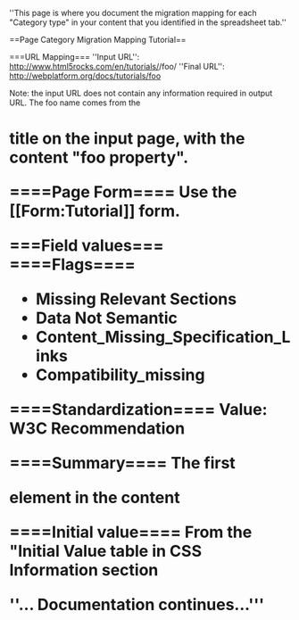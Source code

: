 ''This page is where you document the migration mapping for each "Category type" in your content that you identified in the spreadsheet tab.''

==Page Category Migration Mapping Tutorial==

===URL Mapping===
''Input URL'':  http://www.html5rocks.com/en/tutorials/<category>/foo/
''Final URL'': http://webplatform.org/docs/tutorials/foo

Note: the input URL does not contain any information required in output URL. The foo name comes from the <nowiki><h1> </nowiki>title on the input page, with the content "foo property".

====Page Form====
Use the [[Form:Tutorial]] form.

===Field values===
====Flags====
* Missing Relevant Sections
* Data Not Semantic
* Content_Missing_Specification_Links
* Compatibility_missing

====Standardization====
Value: W3C Recommendation

====Summary====
The first <p> element in the content

====Initial value====
From the "Initial Value table in CSS Information section

''... Documentation continues...'''